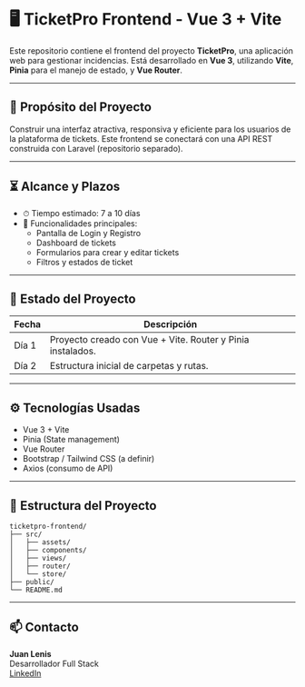 
# 🖥️ TicketPro Frontend - Vue 3 + Vite

Este repositorio contiene el frontend del proyecto **TicketPro**, una aplicación web para gestionar incidencias. Está desarrollado en **Vue 3**, utilizando **Vite**, **Pinia** para el manejo de estado, y **Vue Router**.

---

## 🎯 Propósito del Proyecto

Construir una interfaz atractiva, responsiva y eficiente para los usuarios de la plataforma de tickets. Este frontend se conectará con una API REST construida con Laravel (repositorio separado).

---

## ⏳ Alcance y Plazos

- ⏱ Tiempo estimado: 7 a 10 días
- 🧩 Funcionalidades principales:
  - Pantalla de Login y Registro
  - Dashboard de tickets
  - Formularios para crear y editar tickets
  - Filtros y estados de ticket

---

## 🚧 Estado del Proyecto

| Fecha       | Descripción                             |
|-------------|-----------------------------------------|
| Día 1       | Proyecto creado con Vue + Vite. Router y Pinia instalados. |
| Día 2       | Estructura inicial de carpetas y rutas. |

---

## ⚙️ Tecnologías Usadas

- Vue 3 + Vite
- Pinia (State management)
- Vue Router
- Bootstrap / Tailwind CSS (a definir)
- Axios (consumo de API)

---

## 📂 Estructura del Proyecto

```
ticketpro-frontend/
├── src/
│   ├── assets/
│   ├── components/
│   ├── views/
│   ├── router/
│   └── store/
├── public/
└── README.md
```

---

## 📫 Contacto

**Juan Lenis**  
Desarrollador Full Stack  
[LinkedIn](https://www.linkedin.com/in/jflenis36)
